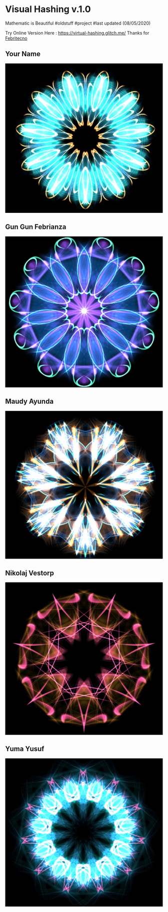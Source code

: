 # Visual Hashing v.1.0
Mathematic is Beautiful #oldstuff #project #last updated (08/05/2020)

Try Online Version Here :
https://virtual-hashing.glitch.me/ Thanks for [Febritecno](https://github.com/febritecno)

## Your Name
<img src="assets/Your Name.JPG" width="650">
  
## Gun Gun Febrianza
<img src="assets/me.JPG" width="650">
  
## Maudy Ayunda
<img src="assets/Maudy Ayunda.JPG" width="650">
  
## Nikolaj Vestorp
<img src="assets/Nikolaj Vestorp.JPG" width="650">

## Yuma Yusuf
<img src="assets/Yuma.JPG" width="650">
